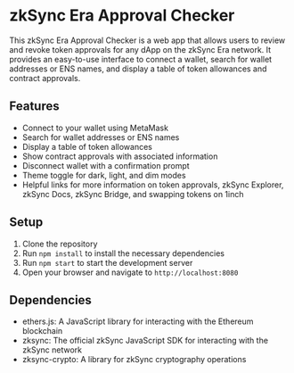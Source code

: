 # zkSync Era Approval Checker

This zkSync Era Approval Checker is a web app that allows users to review and revoke token approvals for any dApp on the zkSync Era network. It provides an easy-to-use interface to connect a wallet, search for wallet addresses or ENS names, and display a table of token allowances and contract approvals.

## Features

- Connect to your wallet using MetaMask
- Search for wallet addresses or ENS names
- Display a table of token allowances
- Show contract approvals with associated information
- Disconnect wallet with a confirmation prompt
- Theme toggle for dark, light, and dim modes
- Helpful links for more information on token approvals, zkSync Explorer, zkSync Docs, zkSync Bridge, and swapping tokens on 1inch

## Setup

1. Clone the repository
2. Run `npm install` to install the necessary dependencies
3. Run `npm start` to start the development server
4. Open your browser and navigate to `http://localhost:8080`

## Dependencies

- ethers.js: A JavaScript library for interacting with the Ethereum blockchain
- zksync: The official zkSync JavaScript SDK for interacting with the zkSync network
- zksync-crypto: A library for zkSync cryptography operations

